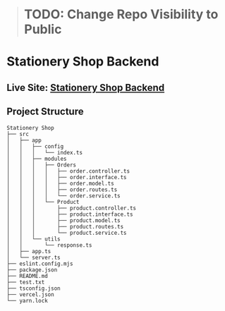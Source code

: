 > # TODO: Change Repo Visibility to Public

# Stationery Shop Backend

## Live Site: [Stationery Shop Backend](https://stationery-shop-backend-ten.vercel.app/)

## Project Structure

```
Stationery Shop
├── src
│   ├── app
│   │   ├── config
│   │   │   └── index.ts
│   │   ├── modules
│   │   │   ├── Orders
│   │   │   │   ├── order.controller.ts
│   │   │   │   ├── order.interface.ts
│   │   │   │   ├── order.model.ts
│   │   │   │   ├── order.routes.ts
│   │   │   │   └── order.service.ts
│   │   │   └── Product
│   │   │       ├── product.controller.ts
│   │   │       ├── product.interface.ts
│   │   │       ├── product.model.ts
│   │   │       ├── product.routes.ts
│   │   │       └── product.service.ts
│   │   └── utils
│   │       └── response.ts
│   ├── app.ts
│   └── server.ts
├── eslint.config.mjs
├── package.json
├── README.md
├── test.txt
├── tsconfig.json
├── vercel.json
└── yarn.lock
```
